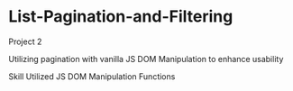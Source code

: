 # List-Pagination-and-Filtering
Project 2

Utilizing pagination with vanilla JS DOM Manipulation to enhance usability

Skill Utilized
JS DOM Manipulation
Functions

